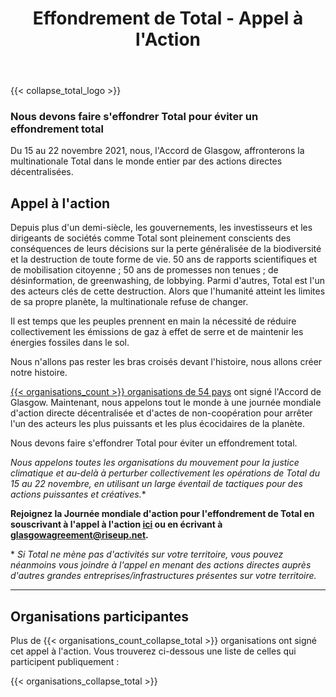 ﻿---
title: "Effondrement de Total - Appel à l'Action "
---

{{< collapse_total_logo >}}

### Nous devons faire s'effondrer Total pour éviter un effondrement total

Du 15 au 22 novembre 2021, nous, l'Accord de Glasgow, affronterons la multinationale Total dans le monde entier par des actions directes décentralisées. 

## Appel à l'action


Depuis plus d'un demi-siècle, les gouvernements, les investisseurs et les dirigeants de sociétés comme Total sont pleinement conscients des conséquences de leurs décisions sur la perte généralisée de la biodiversité et la destruction de toute forme de vie. 50 ans de rapports scientifiques et de mobilisation citoyenne ; 50 ans de promesses non tenues ; de désinformation, de greenwashing, de lobbying. Parmi d'autres, Total est l'un des acteurs clés de cette destruction. Alors que l'humanité atteint les limites de sa propre planète, la multinationale refuse de changer.  

Il est temps que les peuples prennent en main la nécessité de réduire collectivement les émissions de gaz à effet de serre et de maintenir les énergies fossiles dans le sol.  

Nous n'allons pas rester les bras croisés devant l'histoire, nous allons créer notre histoire.  


[{{< organisations_count >}} organisations de 54 pays](../organisations/) ont signé l'Accord de Glasgow. Maintenant, nous appelons tout le monde à une journée mondiale d'action directe décentralisée et d'actes de non-coopération pour arrêter l'un des acteurs les plus puissants et les plus écocidaires de la planète.  

Nous devons faire s'effondrer Total pour éviter un effondrement total.  

**Nous appelons toutes les organisations du mouvement pour la justice climatique et au-delà à perturber collectivement les opérations de Total* du 15 au 22 novembre, en utilisant un large éventail de tactiques pour des actions puissantes et  créatives.**  

**Rejoignez la Journée mondiale d'action pour l'effondrement de Total en souscrivant à l'appel à l'action [ici](https://framaforms.org/collapse-total-call-to-action-1627950762) ou en écrivant à glasgowagreement@riseup.net.**

\* *Si Total ne mène pas d'activités sur votre territoire, vous pouvez néanmoins vous joindre à l'appel en menant des actions directes auprès d'autres grandes entreprises/infrastructures présentes sur votre territoire.*  



---

## Organisations participantes

Plus de {{< organisations_count_collapse_total >}} organisations ont signé cet appel à l'action. Vous trouverez ci-dessous une liste de celles qui participent publiquement :

{{< organisations_collapse_total >}}
